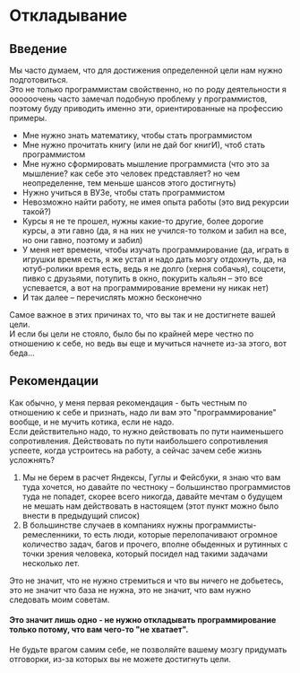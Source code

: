 # Откладывание

## Введение
Мы часто думаем, что для достижения определенной цели нам нужно подготовиться.  
Это не только программистам свойственно, но по роду деятельности я оооооочень часто замечал подобную проблему у программистов, поэтому буду приводить именно эти, ориентированные на профессию примеры.

- Мне нужно знать математику, чтобы стать программистом
- Мне нужно прочитать книгу (или не дай бог книгИ), чтоб стать программистом
- Мне нужно сформировать мышление программиста (что это за мышление? как себе это человек представляет? но чем неопределенне, тем меньше шансов этого достигнуть)
- Нужно учиться в ВУЗе, чтобы стать программистом
- Невозможно найти работу, не имея опыта работы (это вид рекурсии такой?)
- Курсы я не те прошел, нужны какие-то другие, более дорогие курсы, а эти гавно (да, я на них не учился-то толком и забил на все, но они гавно, поэтому и забил)
- У меня нет времени, чтобы изучать программирование (да, играть в игрушки время есть, я же устал и надо дать мозгу отдохнуть, да, на ютуб-ролики время есть, ведь я не долго (херня собачья), соцсети, пивко с друзьями, потупить в окно, покурить кальян – это все успевается, а вот на программирование времени ну никак нет)
- И так далее – перечислять можно бесконечно

Самое важное в этих причинах то, что вы так и не достигнете вашей цели.  
И если бы цели не стояло, было бы по крайней мере честно по отношению к себе, но ведь вы еще и мучиться начнете из-за этого, вот беда...

## Рекомендации
Как обычно, у меня первая рекомендация - быть честным по отношению к себе и признать, надо ли вам это "программирование" вообще, и не мучить котика, если не надо.  
Если действительно надо, то нужно действовать по пути наименьшего сопротивления. Действовать по пути наибольшего сопротивления успеете, когда устроитесь на работу, а сейчас зачем себе жизнь усложнять?  

1. Мы не берем в расчет Яндексы, Гуглы и Фейсбуки, я знаю что вам туда хочется, но давайте по честноку – большинство программистов туда не попадет, скорее всего никогда, давайте мечтам о будущем не мешать нам действовать в настоящем (этот пункт можно было внести в предыдущий список)
2. В большинстве случаев в компаниях нужны программисты-ремесленники, то есть люди, которые перелопачивают огромное количество задач, багов и прочего, вполне обыденных и рутинных с точки зрения человека, который посидел над такими задачами несколько лет.  

Это не значит, что не нужно стремиться и что вы ничего не добьетесь, это не значит что база не нужна, это не значит, что вам нужно следовать моим советам.  
#### Это значит лишь одно - не нужно откладывать программирование только потому, что вам чего-то "не хватает".  
Не будьте врагом самим себе, не позволяйте вашему мозгу придумать отговорки, из-за которых вы не можете достигнуть цели.  
